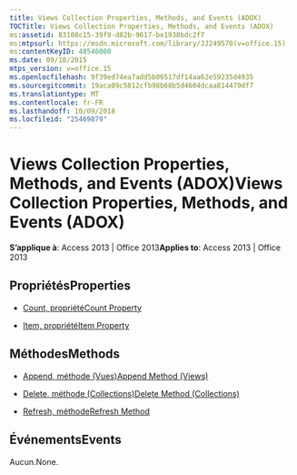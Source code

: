 ```yaml
---
title: Views Collection Properties, Methods, and Events (ADOX)
TOCTitle: Views Collection Properties, Methods, and Events (ADOX)
ms:assetid: 83108c15-39f9-d82b-9617-be1938bdc2f7
ms:mtpsurl: https://msdn.microsoft.com/library/JJ249570(v=office.15)
ms:contentKeyID: 48546000
ms.date: 09/18/2015
mtps_version: v=office.15
ms.openlocfilehash: 9f39ed74ea7add5b06517df14aa62e59235d4935
ms.sourcegitcommit: 19aca09c5812cfb98b68b5d4604dcaa814479df7
ms.translationtype: MT
ms.contentlocale: fr-FR
ms.lasthandoff: 10/09/2018
ms.locfileid: "25469879"
---
```

# <a name="views-collection-properties-methods-and-events-adox"></a><span data-ttu-id="0cf49-102">Views Collection Properties, Methods, and Events (ADOX)</span><span class="sxs-lookup"><span data-stu-id="0cf49-102">Views Collection Properties, Methods, and Events (ADOX)</span></span>


<span data-ttu-id="0cf49-103">**S’applique à**: Access 2013 | Office 2013</span><span class="sxs-lookup"><span data-stu-id="0cf49-103">**Applies to**: Access 2013 | Office 2013</span></span>

## <a name="properties"></a><span data-ttu-id="0cf49-104">Propriétés</span><span class="sxs-lookup"><span data-stu-id="0cf49-104">Properties</span></span>

- [<span data-ttu-id="0cf49-105">Count, propriété</span><span class="sxs-lookup"><span data-stu-id="0cf49-105">Count Property</span></span>](count-property-ado.md)

- [<span data-ttu-id="0cf49-106">Item, propriété</span><span class="sxs-lookup"><span data-stu-id="0cf49-106">Item Property</span></span>](item-property-ado.md)

## <a name="methods"></a><span data-ttu-id="0cf49-107">Méthodes</span><span class="sxs-lookup"><span data-stu-id="0cf49-107">Methods</span></span>

- [<span data-ttu-id="0cf49-108">Append, méthode (Vues)</span><span class="sxs-lookup"><span data-stu-id="0cf49-108">Append Method (Views)</span></span>](append-method-adox-views.md)

- [<span data-ttu-id="0cf49-109">Delete, méthode (Collections)</span><span class="sxs-lookup"><span data-stu-id="0cf49-109">Delete Method (Collections)</span></span>](delete-method-adox-collections.md)

- [<span data-ttu-id="0cf49-110">Refresh, méthode</span><span class="sxs-lookup"><span data-stu-id="0cf49-110">Refresh Method</span></span>](refresh-method-ado.md)

## <a name="events"></a><span data-ttu-id="0cf49-111">Événements</span><span class="sxs-lookup"><span data-stu-id="0cf49-111">Events</span></span>

<span data-ttu-id="0cf49-112">Aucun.</span><span class="sxs-lookup"><span data-stu-id="0cf49-112">None.</span></span>

